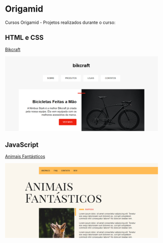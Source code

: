 # Origamid

Cursos Origamid - Projetos realizados durante o curso:

## HTML e CSS

[Bikcraft](https://andressakaren.github.io/Origamid/HTML_CSS/03-Posicionamentos/)

![NFT](HTML_CSS/03-Posicionamentos/img/desktop_bikcraft.png)

## JavaScript

[Animais Fantásticos](https://andressakaren.github.io/Origamid/JavaScript/Projeto_01)

![NFT](JavaScript/Projeto_01/img/desktop_img.png)
